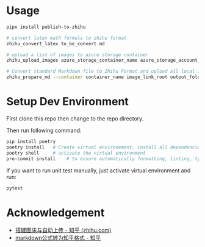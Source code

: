 # Usage

```bash
pipx install publish-to-zhihu

# convert latex math formula to zhihu format
zhihu_convert_latex to_be_convert.md

# upload a list of images to azure storage container
zhihu_upload_images azure_storage_container_name azure_storage_account_connection_string file_root file_rel_path_0 file_rel_path_1

# Convert standard Markdown file to Zhihu Format and upload all local images
zhihu_prepare_md --container container_name image_link_root output_folder md_file0 md_file1


```

# Setup Dev Environment

First clone this repo then change to the repo directory.

Then run following command:
```sh
pip install poetry
poetry install   # Create virtual environement, install all dependencies for the project
poetry shell     # activate the virtual environment
pre-commit install    # to ensure automatically formatting, linting, type checking and testing before every commit
```

If you want to run unit test manually, just activate virtual environment and run:
```sh
pytest
```

# Acknowledgement

- [搭建图床与自动上传 - 知乎 (zhihu.com)](https://zhuanlan.zhihu.com/p/258230175)
- [markdown公式转为知乎格式 - 知乎](https://zhuanlan.zhihu.com/p/87153002)
